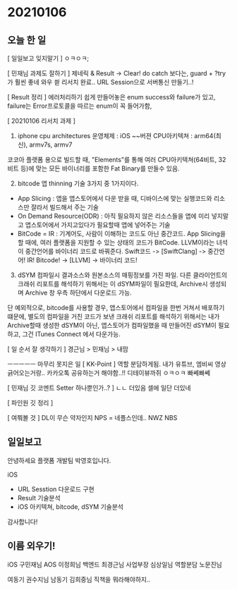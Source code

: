 # 20210106
## 오늘 한 일
[ 일일보고 잊지말기 ]
ㅇㅋㅇㅋ;


[ 민재님 과제도 잘하기 ]
제네릭 & Result -> Clear!
do catch 보다는, guard + ?try가 훨씬 좋네 와우 씓
리서치 완료..
URL Session으로 서버통신 만들기..!


[ Result 정리 ]
에러처리하기 쉽게 만들어놓은 enum
success와 failure가 있고,
failure는 Error프로토콜을 따르는 enum이 꼭 들어가함,


[ 20210106 리서치 과제 ]
1. iphone cpu architectures
운영체제 : iOS ~~버젼
CPU아키텍쳐 : arm64(최신), armv7s, armv7

코코아 플랫폼 용으로 빌드할 때, "Elements"를 통해 여러 CPU아키텍쳐(64비트, 32비트 등)에 맞는 
모든 바이너리를 포함한 Fat Binary를 만들수 있음.

2. bitcode
앱 thinning 기술 3가지 중 1가지이다.
 - App Slicing : 앱을 앱스토어에서 다운 받을 때, 디바이스에 맞는 실행코드와 리소스만 잘라서 빌드해서 주는 기술
 - On Demand Resource(ODR) : 아직 필요하지 않은 리소스들을 앱에 미리 넣지말고 앱스토어에서 가지고있다가 필요할때 앱에 넣어주는 기술
- BitCode = IR : 기계어도, 사람이 이해하는 코드도 아닌 중간코드. App Slicing을 할 때에, 여러 플랫폼을 지원할 수 있는 상태의 코드가 BitCode. 
   LLVM이라는 녀석이 중간언어를 바이너리 코드로 바꿔준다.
   Swift코드 -> [SwiftClang] -> 중간언어! IR! Bitcode! -> [LLVM] -> 바이너리 코드!
   
3. dSYM 
컴파일시 결과소스와 원본소스의 매핑정보를 가진 파일.
다른 클라이언트의 크래쉬 리포트를 해석하기 위해서는 이 dSYM파일이 필요한데,
Archive시 생성되며 Archive 창 우측 하단에서 다운로드 가능.

단 예외적으로,
bitcode를 사용할 경우, 앱스토어에서 컴파일을 한번 거쳐서 배포하기 떄문에,
별도의 컴파일을 거친 코드가 보낸 크래쉬 리포트를 해석하기 위해서는 
내가 Archive할때 생성한 dSYM이 아닌, 앱스토어가 컴파일했을 때 만들어진 dSYM이 필요하고,
그건 ITunes Connect 에서 다운가능.


[ 일 순서 잘 생각하기 ]
경근님 > 민재님 > 내맘



ㅡㅡㅡㅡㅡ 마무리 못지은 일
[ KK-Point ]
역할 분담하게됨.
내가 유튜브, 엠비씨 영상 긁어오는거랑.. 카카오톡 공유하는거 해야함..!!
디테이뷰까쥐 ㅇㅋㅇㅋ 빠쎼빠쎼

[ 민재님 깃 코멘트 Setter 하나뿐인가..? ]
ㄴㄴ 더있음 셀에 일단 더있네

[ 파인원 깃 정리 ]

[ 여쭤볼 것 ]
DL이 무슨 약자인지
NPS = 네플스인데.. NWZ NBS 



## 일일보고
안녕하세요 플랫폼 개발팀 박영호입니다.

iOS
 - URL Sesstion 다운로드 구현
 - Result 기술분석
 - iOS 아키텍쳐, bitcode, dSYM 기술분석 


감사합니다!



## 이름 외우기!
iOS 구민재님
AOS 이정희님
백엔드 최경근님
사업부장 심상일님
역할분담 노문진님

여동기 권수지님
남동기 김희중님
직책을 뭐라해야하지..


